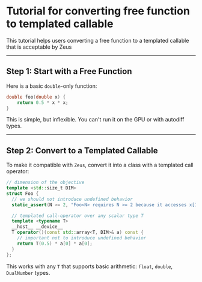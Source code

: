 # Tutorial for converting free function to templated callable

This tutorial helps users converting a free function to a templated callable that is acceptable by Zeus

---

## Step 1: Start with a Free Function

Here is a basic `double`-only function:

```cpp
double foo(double x) {
    return 0.5 * x * x;
}
```

This is simple, but inflexible. You can't run it on the GPU or with autodiff types.

---

## Step 2: Convert to a Templated Callable

To make it compatible with `Zeus`, convert it into a class with a templated call operator:

```cpp
// dimension of the objective
template <std::size_t DIM>
struct Foo {
  // we should not introduce undefined behavior
  static_assert(N >= 2, "Foo<N> requires N >= 2 because it accesses x[1]");

  // templated call‐operator over any scalar type T
  template <typename T>
  __host__ __device__
  T operator()(const std::array<T, DIM>& a) const {
    // important not to introduce undefined behavior
    return T(0.5) * a[0] * a[0];
  }
};
```

This works with any `T` that supports basic arithmetic: `float`, `double`, `DualNumber` types.



